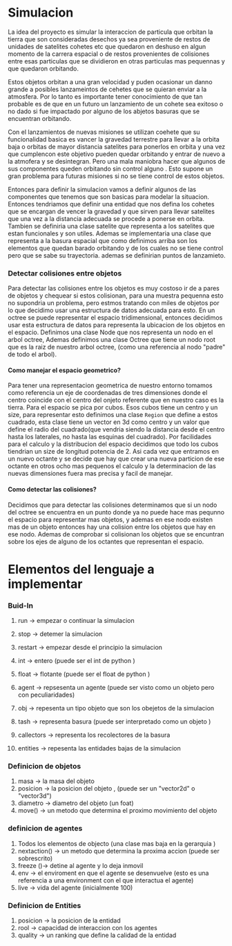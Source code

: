 # Simulacion

La idea del proyecto es simular la interaccion de particula que orbitan la tierra que son consideradas desechos ya sea proveniente de restos de unidades de satelites cohetes etc que quedaron en deshuso en algun momento de la carrera espacial o de restos provenientes de colisiones entre esas particulas que se dividieron en otras particulas mas pequennas y que quedaron orbitando.

Estos objetos orbitan a una gran velocidad y puden ocasionar un danno grande a posibles lanzameintos de cehetes que se quieran enviar a la atmosfera. Por lo tanto es importante tener conocimiento de que tan probable es de que en un futuro un lanzamiento de un cohete sea exitoso o no dado si fue impactado por alguno de los abjetos basuras que se encuentran orbitando.

Con el lanzamientos de nuevas misiones se utilizan coehete que su funcionalidad basica es vancer la gravedad terrestre para llevar a la orbita baja o orbitas de mayor distancia satelites para ponerlos en orbita y una vez que cumplencon este objetivo pueden quedar orbitando y entrar de nuevo a la atmofera y se desintegran. Pero una mala maniobra hacer que algunos de sus componentes queden orbitando sin control alguno . Esto supone un gran problema para futuras misiones si no se tiene control de estos objetos.

Entonces para definir la simulacion vamos a definir algunos de las componentes que tenemos que son basicas para modelar la situacion. Entonces tendriamos que definir una entidad que nos defina los cohetes que se encargan de vencer la gravedad y que sirven para llevar satelites que una vez a la distancia adecuada se procede a ponerse en orbita. Tambien se definiria una clase satelite que representa a los satelites que estan funcionales y son utiles. Ademas se implementaria una clase que representa a la basura espacial que como definimos arriba son los elementos que quedan barado orbitando y de los cuales no se tiene control pero que se sabe su trayectoria. ademas se definirian puntos de lanzamieto. 


### Detectar colisiones entre objetos
Para detectar las colisiones entre los objetos es muy costoso ir de a pares de objetos y chequear si estos colisionan, para una muestra pequenna esto no supondria un problema, pero estmos tratando con miles de objetos por lo que decidimo usar una estructura de datos adecuada para esto. En un octree se puede representar el espacio tridimensional, entonces decidimos usar esta estructura de datos para representa la ubicacion de los objetos en el espacio. Definimos una clase Node que nos representa un nodo en el arbol octree, Ademas definimos una clase Octree que tiene un nodo root que es la raiz de nuestro arbol octree, (como una referencia al nodo "padre" de todo el arbol).

#### Como manejar el espacio geometrico? 
Para tener una representacion geometrica de nuestro entorno tomamos como referencia un eje de coordenadas de tres dimensiones donde el centro coincide con el centro del onjeto referente que en nuestro caso es la tierra. Para el espacio se pica por cubos. Esos cubos tiene un centro y un size, para representar esto definimos una clase ```Region``` que define a estos cuadrado, esta clase tiene un vector en 3d como centro y un valor que define el radio del cuadrado(que vendria siendo la distancia desde el centro hasta los laterales, no hasta las esquinas del cuadrado). Por facilidades para el calculo y la distribucion del espacio decidimos que todo los cubos tiendrian un size de longitud potencia de 2. Asi cada vez que entramos en un nuevo octante y se decide que hay que crear una nueva particion de ese octante en otros ocho mas pequenos el calculo y la determinacion de las nuevas dimensiones fuera mas precisa y facil de manejar. 

#### Como detectar las colisiones?
Decidimos que para detectar las colisiones determinamos que si un nodo del octree se encuentra en un punto donde ya no puede hace mas pequnno el espacio para representar mas objetos, y ademas en ese nodo existen mas de un objeto entonces  hay una colision entre los objetos que hay en ese nodo. 
Ademas de comprobar si colisionan los objetos que se encuntran sobre los ejes de alguno de los octantes que representan el espacio. 



# Elementos del lenguaje a implementar 

### Buid-In 
1. run -> empezar o continuar la simulacion 
2. stop -> detemer la simulacion
3. restart -> empezar desde el principio la simulacion 

4. int -> entero (puede ser el int de python )
5. float -> flotante (puede ser el float de python )


6. agent -> repsesenta un agente (puede ser visto como un objeto pero con peculiaridades)
7. obj -> repesenta un tipo objeto que son los obejetos de la simulacion 
8. tash -> representa basura (puede ser interpretado como un objeto )
9. callectors -> representa los recolectores de la basura
10. entities -> repesenta las entidades bajas de la simulacion 

### Definicion de objetos

1. masa -> la masa del objeto
2. posicion -> la posicion del objeto , (puede ser un "vector2d" o "vector3d")
3. diametro -> diametro del objeto (un foat)
4. move() -> un metodo que determina el proximo movimiento del objeto

### definicion de agentes

1. Todos los elementos de objecto (una clase mas baja en la gerarquia )
2. nextaction() -> un metodo que determina la proxima accion (puede ser sobrescrito)
3. freeze ()-> detine al agente y lo deja inmovil 
4. env -> el enviroment en que el agente se desenvuelve (esto es una referencia a una environment con el que interactua el agente)
5. live -> vida del agente (inicialmente 100)

### Definicion de Entities
1. posicion -> la posicion de la entidad
2. rool -> capacidad de interaccion con los agentes
3. quality -> un ranking que define la calidad de la entidad